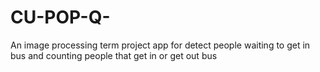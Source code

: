 # CU-POP-Q-
An image processing term project app for detect people waiting to get in bus and counting people that get in or get out bus
